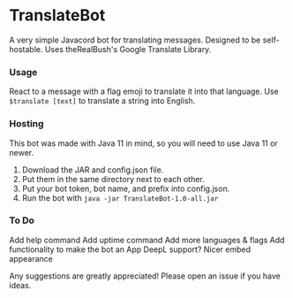 # TranslateBot
A very simple Javacord bot for translating messages. Designed to be self-hostable. Uses theRealBush's Google Translate Library.

### Usage
React to a message with a flag emoji to translate it into that language.
Use `$translate [text]` to translate a string into English.

### Hosting
This bot was made with Java 11 in mind, so you will need to use Java 11 or newer.
1. Download the JAR and config.json file.
2. Put them in the same directory next to each other.
3. Put your bot token, bot name, and prefix into config.json.
4. Run the bot with `java -jar TranslateBot-1.0-all.jar`

### To Do
Add help command
Add uptime command
Add more languages & flags
Add functionality to make the bot an App
DeepL support?
Nicer embed appearance

Any suggestions are greatly appreciated! Please open an issue if you have ideas.
